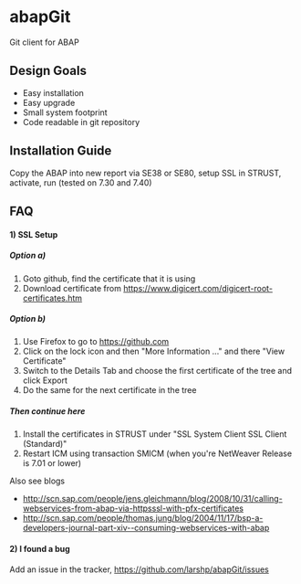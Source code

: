 # abapGit #

Git client for ABAP

## Design Goals ##
- Easy installation
- Easy upgrade
- Small system footprint
- Code readable in git repository

## Installation Guide ##
Copy the ABAP into new report via SE38 or SE80, setup SSL in STRUST, activate, run (tested on 7.30 and 7.40)

## FAQ ##
#### 1) SSL Setup ####
##### Option a) #####
1. Goto github, find the certificate that it is using
2. Download certificate from https://www.digicert.com/digicert-root-certificates.htm

##### Option b) #####
1. Use Firefox to go to https://github.com
2. Click on the lock icon and then "More Information ..." and there "View Certificate"
3. Switch to the Details Tab and choose the first certificate of the tree and click Export
4. Do the same for the next certificate in the tree

##### Then continue here #####
1. Install the certificates in STRUST under "SSL System Client SSL Client (Standard)"
2. Restart ICM using transaction SMICM (when you're NetWeaver Release is 7.01 or lower)

Also see blogs
* http://scn.sap.com/people/jens.gleichmann/blog/2008/10/31/calling-webservices-from-abap-via-httpsssl-with-pfx-certificates
* http://scn.sap.com/people/thomas.jung/blog/2004/11/17/bsp-a-developers-journal-part-xiv--consuming-webservices-with-abap

#### 2) I found a bug ####
Add an issue in the tracker, https://github.com/larshp/abapGit/issues
